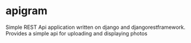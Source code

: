 # apigram
Simple REST Api application written on django and djangorestframework. Provides a simple api for uploading and displaying photos
